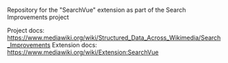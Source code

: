 Repository for the "SearchVue" extension as part of the Search Improvements project

Project docs: https://www.mediawiki.org/wiki/Structured_Data_Across_Wikimedia/Search_Improvements
Extension docs: https://www.mediawiki.org/wiki/Extension:SearchVue